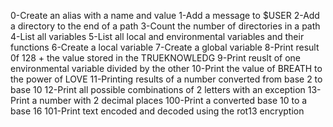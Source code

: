 0-Create an alias with a name and value
1-Add a message to $USER
2-Add a directory to the end of a path
3-Count the number of directories in a path
4-List all variables
5-List all local and environmental variables and their functions
6-Create a local variable
7-Create a global variable
8-Print result 0f 128 + the value stored in the TRUEKNOWLEDG
9-Print reuslt of one environmental variable divided by the other
10-Print the value of BREATH to the power of LOVE
11-Printing results of a number converted from base 2 to base 10
12-Print all possible combinations of 2 letters with an exception
13-Print a number with 2 decimal places
100-Print a converted base 10 to a base 16
101-Print text encoded and decoded using the rot13 encryption
